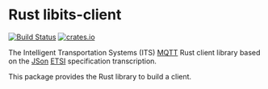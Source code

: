 # Rust libits-client

[![Build Status](https://github.com/tigroo31/its-client/workflows/Rust/badge.svg)](https://github.com/tigroo31/its-client/actions)
[![crates.io](https://img.shields.io/crates/v/its-client)](https://crates.io/crates/libits-client)

The Intelligent Transportation Systems (ITS) [MQTT](https://mqtt.org/) Rust client library based on
the [JSon](https://www.json.org) [ETSI](https://www.etsi.org/committee/its) specification transcription.

This package provides the Rust library to build a client.
